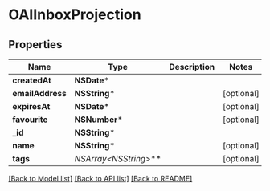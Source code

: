 # OAIInboxProjection

## Properties
Name | Type | Description | Notes
------------ | ------------- | ------------- | -------------
**createdAt** | **NSDate*** |  | 
**emailAddress** | **NSString*** |  | [optional] 
**expiresAt** | **NSDate*** |  | [optional] 
**favourite** | **NSNumber*** |  | [optional] 
**_id** | **NSString*** |  | 
**name** | **NSString*** |  | [optional] 
**tags** | **NSArray&lt;NSString*&gt;*** |  | [optional] 

[[Back to Model list]](../README.md#documentation-for-models) [[Back to API list]](../README.md#documentation-for-api-endpoints) [[Back to README]](../README.md)


